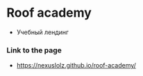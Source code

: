 # Roof academy

- Учебный лендинг

### Link to the page

- https://nexuslolz.github.io/roof-academy/
